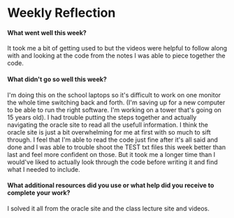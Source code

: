 # Weekly Reflection

#### What went well this week? 

It took me a bit of getting used to but the videos were helpful to follow along with and looking at the code from the notes I was able to piece together the code.

#### What didn't go so well this week? 

I'm doing this on the school laptops so it's difficult to work on one monitor the whole time switching back and forth. (I'm saving up for a new computer to be able to run the right software.  I'm working on a tower that's going on 15 years old).  I had trouble putting the steps together and actually navigating the oracle site to read all the usefull information.  I think the oracle site is just a bit overwhelming for me at first with so much to sift through.  I feel that I'm able to read the code just fine after it's all said and done and I was able to trouble shoot the TEST txt files this week better than last and feel more confident on those.  But it took me a longer time than I would've liked to actually look through the code before writing it and find what I needed to include.

#### What additional resources did you use or what help did you receive to complete your work? 

I solved it all from the oracle site and the class lecture site and videos.
